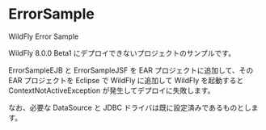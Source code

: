 ErrorSample
===========

WildFly Error Sample

WildFly 8.0.0 Beta1 にデプロイできないプロジェクトのサンプルです。

ErrorSampleEJB と ErrorSampleJSF を EAR プロジェクトに追加して、その EAR プロジェクトを Eclipse で
WildFly に追加して WildFly を起動すると ContextNotActiveException が発生してデプロイに失敗します。

なお、必要な DataSource と JDBC ドライバは既に設定済みであるものとします。

